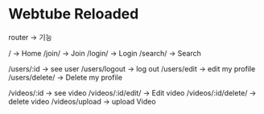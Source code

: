 # Webtube Reloaded

router -> 기능

<!-- # router는 주제 기반 url 그룹화 -->

<!-- global router >> root에 가까운 router 모음 -->
/ -> Home
/join/ -> Join
/login/ -> Login
/search/ -> Search

<!-- user router -->
/users/:id -> see user
/users/logout -> log out
/users/edit -> edit my profile
/users/delete/ -> Delete my profile

<!-- video router -->
/videos/:id -> see video
/videos/:id/edit/ -> Edit video
/videos/:id/delete/ -> delete video
/videos/upload -> upload Video



